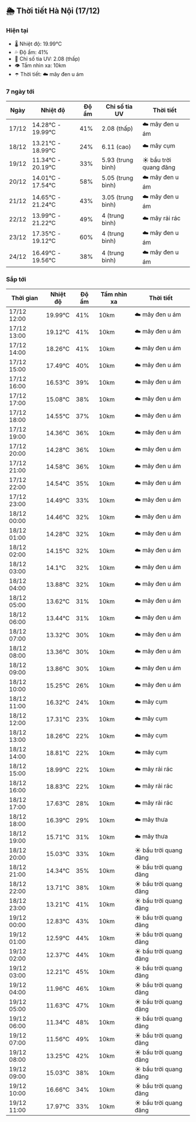 ## 🌦️ Thời tiết Hà Nội (17/12)

### Hiện tại

- 🌡️ Nhiệt độ: 19.99℃
- 💦 Độ ẩm: 41%
- 🌟 Chỉ số tia UV: 2.08 (thấp)
- 👁️ Tầm nhìn xa: 10km
- ☂️ Thời tiết: ☁️ mây đen u ám

### 7 ngày tới

| Ngày | Nhiệt độ | Độ ẩm | Chỉ số tia UV | Thời tiết |
| --- | --- | --- | --- | --- |
| 17/12 | 14.28℃ - 19.99℃ | 41% | 2.08 (thấp) | ☁️ mây đen u ám |
| 18/12 | 13.21℃ - 18.99℃ | 24% | 6.11 (cao) | ☁️ mây cụm |
| 19/12 | 11.34℃ - 20.19℃ | 33% | 5.93 (trung bình) | ☀️ bầu trời quang đãng |
| 20/12 | 14.01℃ - 17.54℃ | 58% | 5.05 (trung bình) | ☁️ mây đen u ám |
| 21/12 | 14.65℃ - 21.24℃ | 43% | 3.05 (trung bình) | ☁️ mây đen u ám |
| 22/12 | 13.99℃ - 21.22℃ | 49% | 4 (trung bình) | ☁️ mây rải rác |
| 23/12 | 17.35℃ - 19.12℃ | 60% | 4 (trung bình) | ☁️ mây đen u ám |
| 24/12 | 16.49℃ - 19.56℃ | 38% | 4 (trung bình) | ☁️ mây đen u ám |

### Sắp tới

| Thời gian | Nhiệt độ | Độ ẩm | Tầm nhìn xa | Thời tiết |
| --- | --- | --- | --- | --- |
| 17/12 12:00 | 19.99℃ | 41% | 10km | ☁️ mây đen u ám |
| 17/12 13:00 | 19.12℃ | 41% | 10km | ☁️ mây đen u ám |
| 17/12 14:00 | 18.26℃ | 41% | 10km | ☁️ mây đen u ám |
| 17/12 15:00 | 17.49℃ | 40% | 10km | ☁️ mây đen u ám |
| 17/12 16:00 | 16.53℃ | 39% | 10km | ☁️ mây đen u ám |
| 17/12 17:00 | 15.08℃ | 38% | 10km | ☁️ mây đen u ám |
| 17/12 18:00 | 14.55℃ | 37% | 10km | ☁️ mây đen u ám |
| 17/12 19:00 | 14.36℃ | 36% | 10km | ☁️ mây đen u ám |
| 17/12 20:00 | 14.28℃ | 36% | 10km | ☁️ mây đen u ám |
| 17/12 21:00 | 14.58℃ | 36% | 10km | ☁️ mây đen u ám |
| 17/12 22:00 | 14.54℃ | 35% | 10km | ☁️ mây đen u ám |
| 17/12 23:00 | 14.49℃ | 33% | 10km | ☁️ mây đen u ám |
| 18/12 00:00 | 14.46℃ | 32% | 10km | ☁️ mây đen u ám |
| 18/12 01:00 | 14.28℃ | 32% | 10km | ☁️ mây đen u ám |
| 18/12 02:00 | 14.15℃ | 32% | 10km | ☁️ mây đen u ám |
| 18/12 03:00 | 14.1℃ | 32% | 10km | ☁️ mây đen u ám |
| 18/12 04:00 | 13.88℃ | 32% | 10km | ☁️ mây đen u ám |
| 18/12 05:00 | 13.62℃ | 31% | 10km | ☁️ mây đen u ám |
| 18/12 06:00 | 13.44℃ | 31% | 10km | ☁️ mây đen u ám |
| 18/12 07:00 | 13.32℃ | 30% | 10km | ☁️ mây đen u ám |
| 18/12 08:00 | 13.36℃ | 30% | 10km | ☁️ mây đen u ám |
| 18/12 09:00 | 13.86℃ | 30% | 10km | ☁️ mây đen u ám |
| 18/12 10:00 | 15.25℃ | 26% | 10km | ☁️ mây đen u ám |
| 18/12 11:00 | 16.32℃ | 24% | 10km | ☁️ mây cụm |
| 18/12 12:00 | 17.31℃ | 23% | 10km | ☁️ mây cụm |
| 18/12 13:00 | 18.26℃ | 22% | 10km | ☁️ mây cụm |
| 18/12 14:00 | 18.81℃ | 22% | 10km | ☁️ mây cụm |
| 18/12 15:00 | 18.99℃ | 22% | 10km | ☁️ mây rải rác |
| 18/12 16:00 | 18.83℃ | 22% | 10km | ☁️ mây rải rác |
| 18/12 17:00 | 17.63℃ | 28% | 10km | ☁️ mây rải rác |
| 18/12 18:00 | 16.39℃ | 29% | 10km | ☁️ mây thưa |
| 18/12 19:00 | 15.71℃ | 31% | 10km | ☁️ mây thưa |
| 18/12 20:00 | 15.03℃ | 33% | 10km | ☀️ bầu trời quang đãng |
| 18/12 21:00 | 14.34℃ | 35% | 10km | ☀️ bầu trời quang đãng |
| 18/12 22:00 | 13.71℃ | 38% | 10km | ☀️ bầu trời quang đãng |
| 18/12 23:00 | 13.21℃ | 41% | 10km | ☀️ bầu trời quang đãng |
| 19/12 00:00 | 12.83℃ | 43% | 10km | ☀️ bầu trời quang đãng |
| 19/12 01:00 | 12.59℃ | 44% | 10km | ☀️ bầu trời quang đãng |
| 19/12 02:00 | 12.37℃ | 44% | 10km | ☀️ bầu trời quang đãng |
| 19/12 03:00 | 12.21℃ | 45% | 10km | ☀️ bầu trời quang đãng |
| 19/12 04:00 | 11.96℃ | 46% | 10km | ☀️ bầu trời quang đãng |
| 19/12 05:00 | 11.63℃ | 47% | 10km | ☀️ bầu trời quang đãng |
| 19/12 06:00 | 11.34℃ | 48% | 10km | ☀️ bầu trời quang đãng |
| 19/12 07:00 | 11.56℃ | 49% | 10km | ☀️ bầu trời quang đãng |
| 19/12 08:00 | 13.25℃ | 42% | 10km | ☀️ bầu trời quang đãng |
| 19/12 09:00 | 15.03℃ | 38% | 10km | ☀️ bầu trời quang đãng |
| 19/12 10:00 | 16.66℃ | 34% | 10km | ☀️ bầu trời quang đãng |
| 19/12 11:00 | 17.97℃ | 33% | 10km | ☀️ bầu trời quang đãng |
